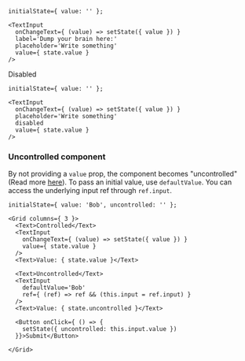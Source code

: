 ```
initialState={ value: '' };

<TextInput
  onChangeText={ (value) => setState({ value }) }
  label='Dump your brain here:'
  placeholder='Write something'
  value={ state.value }
/>
```

Disabled

```
initialState={ value: '' };

<TextInput
  onChangeText={ (value) => setState({ value }) }
  placeholder='Write something'
  disabled
  value={ state.value }
/>
```

### Uncontrolled component

By not providing a `value` prop, the component becomes "uncontrolled" (Read more [here](https://facebook.github.io/react/docs/uncontrolled-components.html)). To pass an
initial value, use `defaultValue`. You can access the underlying input ref through `ref.input`.

```
initialState={ value: 'Bob', uncontrolled: '' };

<Grid columns={ 3 }>
  <Text>Controlled</Text>
  <TextInput
    onChangeText={ (value) => setState({ value }) }
    value={ state.value }
  />
  <Text>Value: { state.value }</Text>

  <Text>Uncontrolled</Text>
  <TextInput
    defaultValue='Bob'
    ref={ (ref) => ref && (this.input = ref.input) }
  />
  <Text>Value: { state.uncontrolled }</Text>

  <Button onClick={ () => {
    setState({ uncontrolled: this.input.value })
  }}>Submit</Button>

</Grid>
```
